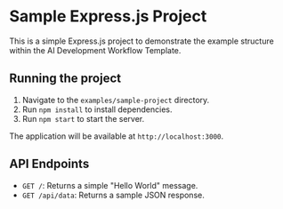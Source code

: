 # Sample Express.js Project

This is a simple Express.js project to demonstrate the example structure within the AI Development Workflow Template.

## Running the project

1.  Navigate to the `examples/sample-project` directory.
2.  Run `npm install` to install dependencies.
3.  Run `npm start` to start the server.

The application will be available at `http://localhost:3000`.

## API Endpoints

-   `GET /`: Returns a simple "Hello World" message.
-   `GET /api/data`: Returns a sample JSON response.
